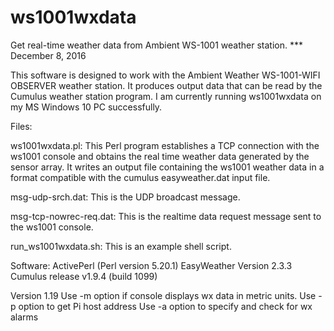 # ws1001wxdata
Get real-time weather data from Ambient WS-1001 weather station.
*** December 8, 2016

This software is designed to work with the Ambient Weather WS-1001-WIFI
OBSERVER weather station. It produces output data that can be read by
the Cumulus weather station program. I am currently running ws1001wxdata
on my MS Windows 10 PC successfully.

Files:

ws1001wxdata.pl:
This Perl program establishes a TCP connection with the ws1001 console and
obtains the real time weather data generated by the sensor array.
It writes an output file containing the ws1001 weather data in a format
compatible with the cumulus easyweather.dat input file.

msg-udp-srch.dat:
This is the UDP broadcast message.

msg-tcp-nowrec-req.dat:
This is the realtime data request message sent to the ws1001 console.

run_ws1001wxdata.sh:
This is an example shell script.

Software:
ActivePerl (Perl version 5.20.1)
EasyWeather Version 2.3.3
Cumulus release v1.9.4 (build 1099)

Version 1.19
  Use -m option if console displays wx data in metric units.
  Use -p option to get Pi host address
  Use -a option to specify and check for wx alarms
